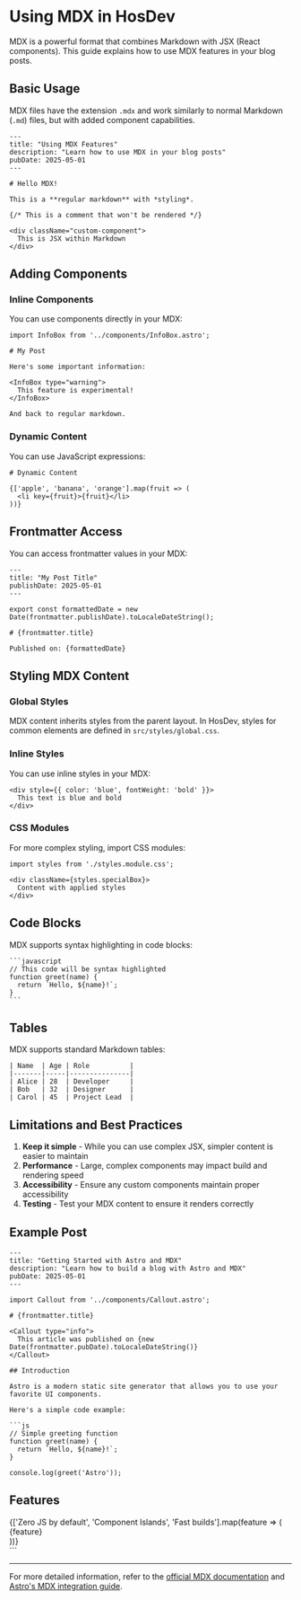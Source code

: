 # Using MDX in HosDev

MDX is a powerful format that combines Markdown with JSX (React components). This guide explains how to use MDX features in your blog posts.

## Basic Usage

MDX files have the extension `.mdx` and work similarly to normal Markdown (`.md`) files, but with added component capabilities.

```mdx
---
title: "Using MDX Features"
description: "Learn how to use MDX in your blog posts"
pubDate: 2025-05-01
---

# Hello MDX!

This is a **regular markdown** with *styling*.

{/* This is a comment that won't be rendered */}

<div className="custom-component">
  This is JSX within Markdown
</div>
```

## Adding Components

### Inline Components

You can use components directly in your MDX:

```mdx
import InfoBox from '../components/InfoBox.astro';

# My Post

Here's some important information:

<InfoBox type="warning">
  This feature is experimental!
</InfoBox>

And back to regular markdown.
```

### Dynamic Content

You can use JavaScript expressions:

```mdx
# Dynamic Content

{['apple', 'banana', 'orange'].map(fruit => (
  <li key={fruit}>{fruit}</li>
))}
```

## Frontmatter Access

You can access frontmatter values in your MDX:

```mdx
---
title: "My Post Title"
publishDate: 2025-05-01
---

export const formattedDate = new Date(frontmatter.publishDate).toLocaleDateString();

# {frontmatter.title}

Published on: {formattedDate}
```

## Styling MDX Content

### Global Styles

MDX content inherits styles from the parent layout. In HosDev, styles for common elements are defined in `src/styles/global.css`.

### Inline Styles

You can use inline styles in your MDX:

```mdx
<div style={{ color: 'blue', fontWeight: 'bold' }}>
  This text is blue and bold
</div>
```

### CSS Modules

For more complex styling, import CSS modules:

```mdx
import styles from './styles.module.css';

<div className={styles.specialBox}>
  Content with applied styles
</div>
```

## Code Blocks

MDX supports syntax highlighting in code blocks:

````mdx
```javascript
// This code will be syntax highlighted
function greet(name) {
  return `Hello, ${name}!`;
}
```
````

## Tables

MDX supports standard Markdown tables:

```mdx
| Name  | Age | Role          |
|-------|-----|---------------|
| Alice | 28  | Developer     |
| Bob   | 32  | Designer      |
| Carol | 45  | Project Lead  |
```

## Limitations and Best Practices

1. **Keep it simple** - While you can use complex JSX, simpler content is easier to maintain
2. **Performance** - Large, complex components may impact build and rendering speed
3. **Accessibility** - Ensure any custom components maintain proper accessibility
4. **Testing** - Test your MDX content to ensure it renders correctly

## Example Post

```mdx
---
title: "Getting Started with Astro and MDX"
description: "Learn how to build a blog with Astro and MDX"
pubDate: 2025-05-01
---

import Callout from '../components/Callout.astro';

# {frontmatter.title}

<Callout type="info">
  This article was published on {new Date(frontmatter.pubDate).toLocaleDateString()}
</Callout>

## Introduction

Astro is a modern static site generator that allows you to use your favorite UI components.

Here's a simple code example:

```js
// Simple greeting function
function greet(name) {
  return `Hello, ${name}!`;
}

console.log(greet('Astro'));
```

## Features

<div className="feature-list">
  {['Zero JS by default', 'Component Islands', 'Fast builds'].map(feature => (
    <div key={feature} className="feature-item">{feature}</div>
  ))}
</div>
```

---

For more detailed information, refer to the [official MDX documentation](https://mdxjs.com/) and [Astro's MDX integration guide](https://docs.astro.build/en/guides/integrations-guide/mdx/).